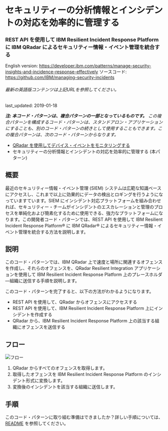 # セキュリティーの分析情報とインシデントの対応を効率的に管理する

### REST API を使用して IBM Resilient Incident Response Platform に IBM QRadar によるセキュリティー情報・イベント管理を統合する

English version: https://developer.ibm.com/patterns/manage-security-insights-and-incidence-response-effectively
  ソースコード: https://github.com/IBM/managing-security-incidents

###### 最新の英語版コンテンツは上記URLを参照してください。
last_updated: 2019-01-18

 
_**注: 本コード・パターンは、複合パターンの一部となっているものです。** この複合パターンを構成するコード・パターンは、スタンドアロン・アプリケーションにすることも、別のコード・パターンの続きとして使用することもできます。この複合パターンは、次のコード・パターンからなります。_

* [QRadar を使用してデバイス・イベントをモニタリングする](https://developer.ibm.com/jp/patterns/detect-security-offenses-for-iot-devices-using-qradar)
* セキュリティーの分析情報とインシデントの対応を効率的に管理する (本パターン)

## 概要

最近のセキュリティー情報・イベント管理 (SIEM) システムは広範な知識ベースにアクセスし、これまで以上に効果的にデータの検出とロギングを行うようになっていますています。SIEM にインシデント対応プラットフォームを組み合わせれば、セキュリティー・チームがインシデントのエスカレーションと管理のプロセスを単純化および簡素化するために使用できる、強力なプラットフォームになります。この開発者コード・パターンでは、REST API を使用して IBM Resilient Incident Response Platform&reg; に IBM QRadar&reg; によるセキュリティー情報・イベント管理を統合する方法を説明します。

## 説明

このコード・パターンでは、IBM QRadar 上で速度と場所に関連するオフェンスを作成し、それらのオフェンスを、QRadar Resilient Integration アプリケーションを使用して IBM Resilient Incident Response Platform 上のプレースホルダ―組織に送信する手順を説明します。

このコード・パターンを完了すると、以下の方法がわかるようになります。

* REST API を使用して、QRadar からオフェンスにアクセスする
* REST API を使用して、IBM Resilient Incident Response Platform 上にインシデントを作成する
* QRadar から、IBM Resilient Incident Response Platform 上の該当する組織にオフェンスを送信する

## フロー

![フロー](../../images/arch.png)

1. QRadar からすべてのオフェンスを取得します。
1. 取得したオフェンスを IBM Resilient Incident Response Platform のインシデント形式に変換します。
1. 変換後のインシデントを該当する組織に送信します。

## 手順

このコード・パターンに取り組む準備はできましたか？詳しい手順については、[README](https://github.com/IBM/managing-security-incidents/blob/master/README.md) を参照してください。
